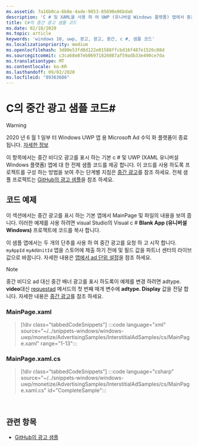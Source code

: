 ```yaml
---
ms.assetid: 7a16b0ca-6b8e-4ade-9853-85690e06bda6
description: 'C # 및 XAML을 사용 하 여 UWP (유니버설 Windows 플랫폼) 앱에서 중간 광고를 표시 하 고 시작 하는 방법을 알아봅니다.'
title: C#의 중간 광고 샘플 코드
ms.date: 02/18/2020
ms.topic: article
keywords: 'windows 10, uwp, 광고, 광고, 중간, c #, 샘플 코드'
ms.localizationpriority: medium
ms.openlocfilehash: 3d80e53fd8d122e01588ffcbd16f487e1526c08d
ms.sourcegitcommit: c3ca68e87eb06971826087af59adb33e490ce7da
ms.translationtype: MT
ms.contentlocale: ko-KR
ms.lasthandoff: 09/02/2020
ms.locfileid: "89363686"
---
```

# <a name="interstitial-ad-sample-code-in-c"></a>C의 중간 광고 샘플 코드\# #  

>[!WARNING]
> 2020 년 6 월 1 일부 터 Windows UWP 앱 용 Microsoft Ad 수익 화 플랫폼이 종료 됩니다. [자세한 정보](https://social.msdn.microsoft.com/Forums/windowsapps/en-US/db8d44cb-1381-47f7-94d3-c6ded3fea36f/microsoft-ad-monetization-platform-shutting-down-june-1st?forum=aiamgr)

이 항목에서는 중간 비디오 광고를 표시 하는 기본 c # 및 UWP (XAML 유니버설 Windows 플랫폼) 앱에 대 한 전체 샘플 코드를 제공 합니다. 이 코드를 사용 하도록 프로젝트를 구성 하는 방법을 보여 주는 단계별 지침은 [중간 광고](interstitial-ads.md)를 참조 하세요. 전체 샘플 프로젝트는 [GitHub의 광고 샘플](https://github.com/Microsoft/Windows-universal-samples/tree/master/Samples/Advertising)을 참조 하세요.

## <a name="code-example"></a>코드 예제

이 섹션에서는 중간 광고를 표시 하는 기본 앱에서 MainPage 및 파일의 내용을 보여 줍니다. 이러한 예제를 사용 하려면 visual Studio의 Visual c # **Blank App (유니버설 Windows)** 프로젝트에 코드를 복사 합니다.

이 샘플 앱에서는 두 개의 단추를 사용 하 여 중간 광고를 요청 하 고 시작 합니다. ```myAppId``` ```myAdUnitId``` 앱을 스토어에 제출 하기 전에 및 필드 값을 파트너 센터의 라이브 값으로 바꿉니다. 자세한 내용은 [앱에서 ad 단위 설정](set-up-ad-units-in-your-app.md#live-ad-units)을 참조 하세요.

> [!NOTE]
> 중간 비디오 ad 대신 중간 배너 광고를 표시 하도록이 예제를 변경 하려면 adtype. **video**대신 [requestad](/uwp/api/microsoft.advertising.winrt.ui.interstitialad.requestad) 메서드의 첫 번째 매개 변수에 **adtype. Display** 값을 전달 합니다. 자세한 내용은 [중간 광고](interstitial-ads.md)를 참조 하세요.

### <a name="mainpagexaml"></a>MainPage.xaml

> [!div class="tabbedCodeSnippets"]
:::code language="xml" source="~/../snippets-windows/windows-uwp/monetize/AdvertisingSamples/InterstitialAdSamples/cs/MainPage.xaml" range="1-13":::

### <a name="mainpagexamlcs"></a>MainPage.xaml.cs

> [!div class="tabbedCodeSnippets"]
:::code language="csharp" source="~/../snippets-windows/windows-uwp/monetize/AdvertisingSamples/InterstitialAdSamples/cs/MainPage.xaml.cs" id="CompleteSample":::

 
## <a name="related-topics"></a>관련 항목

* [GitHub의 광고 샘플](https://github.com/Microsoft/Windows-universal-samples/tree/master/Samples/Advertising)
 
